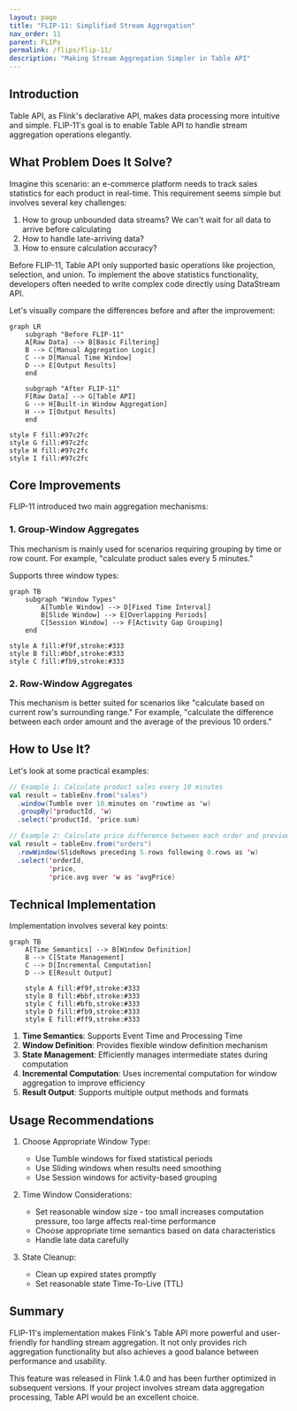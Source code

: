 ```yaml
---
layout: page
title: "FLIP-11: Simplified Stream Aggregation"
nav_order: 11
parent: FLIPs
permalink: /flips/flip-11/
description: "Making Stream Aggregation Simpler in Table API"
---
```


## Introduction

Table API, as Flink's declarative API, makes data processing more intuitive and simple. FLIP-11's goal is to enable Table API to handle stream aggregation operations elegantly.

## What Problem Does It Solve?

Imagine this scenario: an e-commerce platform needs to track sales statistics for each product in real-time. This requirement seems simple but involves several key challenges:

1. How to group unbounded data streams? We can't wait for all data to arrive before calculating
2. How to handle late-arriving data?
3. How to ensure calculation accuracy?

Before FLIP-11, Table API only supported basic operations like projection, selection, and union. To implement the above statistics functionality, developers often needed to write complex code directly using DataStream API.

Let's visually compare the differences before and after the improvement:

```mermaid
graph LR
    subgraph "Before FLIP-11"
    A[Raw Data] --> B[Basic Filtering]
    B --> C[Manual Aggregation Logic]
    C --> D[Manual Time Window]
    D --> E[Output Results]
    end
    
    subgraph "After FLIP-11"
    F[Raw Data] --> G[Table API]
    G --> H[Built-in Window Aggregation]
    H --> I[Output Results]
    end

style F fill:#97c2fc
style G fill:#97c2fc
style H fill:#97c2fc
style I fill:#97c2fc
```

## Core Improvements

FLIP-11 introduced two main aggregation mechanisms:

### 1. Group-Window Aggregates

This mechanism is mainly used for scenarios requiring grouping by time or row count. For example, "calculate product sales every 5 minutes."

Supports three window types:

```mermaid
graph TB
    subgraph "Window Types"
        A[Tumble Window] --> D[Fixed Time Interval]
        B[Slide Window] --> E[Overlapping Periods]
        C[Session Window] --> F[Activity Gap Grouping]
    end

style A fill:#f9f,stroke:#333
style B fill:#bbf,stroke:#333
style C fill:#fb9,stroke:#333
```

### 2. Row-Window Aggregates

This mechanism is better suited for scenarios like "calculate based on current row's surrounding range." For example, "calculate the difference between each order amount and the average of the previous 10 orders."

## How to Use It?

Let's look at some practical examples:

```scala
// Example 1: Calculate product sales every 10 minutes
val result = tableEnv.from("sales")
  .window(Tumble over 10.minutes on 'rowtime as 'w)
  .groupBy('productId, 'w)
  .select('productId, 'price.sum)

// Example 2: Calculate price difference between each order and previous 5 orders
val result = tableEnv.from("orders")
  .rowWindow(SlideRows preceding 5.rows following 0.rows as 'w)
  .select('orderId, 
          'price,
          'price.avg over 'w as 'avgPrice)
```

## Technical Implementation

Implementation involves several key points:

```mermaid
graph TB
    A[Time Semantics] --> B[Window Definition]
    B --> C[State Management]
    C --> D[Incremental Computation]
    D --> E[Result Output]
    
    style A fill:#f9f,stroke:#333
    style B fill:#bbf,stroke:#333
    style C fill:#bfb,stroke:#333
    style D fill:#fb9,stroke:#333
    style E fill:#ff9,stroke:#333
```

1. **Time Semantics**: Supports Event Time and Processing Time
2. **Window Definition**: Provides flexible window definition mechanism
3. **State Management**: Efficiently manages intermediate states during computation
4. **Incremental Computation**: Uses incremental computation for window aggregation to improve efficiency
5. **Result Output**: Supports multiple output methods and formats

## Usage Recommendations

1. Choose Appropriate Window Type:
   - Use Tumble windows for fixed statistical periods
   - Use Sliding windows when results need smoothing
   - Use Session windows for activity-based grouping

2. Time Window Considerations:
   - Set reasonable window size - too small increases computation pressure, too large affects real-time performance
   - Choose appropriate time semantics based on data characteristics
   - Handle late data carefully

3. State Cleanup:
   - Clean up expired states promptly
   - Set reasonable state Time-To-Live (TTL)

## Summary

FLIP-11's implementation makes Flink's Table API more powerful and user-friendly for handling stream aggregation. It not only provides rich aggregation functionality but also achieves a good balance between performance and usability.

This feature was released in Flink 1.4.0 and has been further optimized in subsequent versions. If your project involves stream data aggregation processing, Table API would be an excellent choice.
